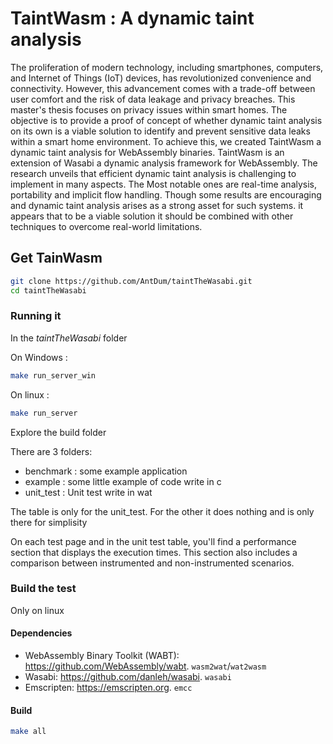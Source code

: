 # TaintWasm : A dynamic taint analysis

The proliferation of modern technology, including smartphones, computers, and Internet of Things (IoT) devices, has revolutionized convenience and connectivity. However, this advancement comes with a trade-off between user comfort and the risk of data leakage and privacy breaches. This master's thesis focuses on privacy issues within smart homes. The objective is to provide a proof of concept of whether dynamic taint analysis on its own is a viable solution to identify and prevent sensitive data leaks within a smart home environment. To achieve this, we created TaintWasm a dynamic taint analysis for WebAssembly binaries. TaintWasm is an extension of Wasabi a dynamic analysis framework for WebAssembly. The research unveils that efficient dynamic taint analysis is challenging to implement in many aspects. The Most notable ones are real-time analysis, portability and implicit flow handling. Though some results are encouraging and dynamic taint analysis arises as a strong asset for such systems. it appears that to be a viable solution it should be combined with other techniques to overcome real-world limitations.

## Get TainWasm

```bash
git clone https://github.com/AntDum/taintTheWasabi.git
cd taintTheWasabi
```

### Running it

In the *taintTheWasabi* folder

On Windows :

```bash
make run_server_win
```

On linux :

```bash
make run_server
```

Explore the build folder

There are 3 folders:

- benchmark : some example application
- example : some little example of code write in c
- unit_test : Unit test write in wat

The table is only for the unit_test.
For the other it does nothing and is only there for simplisity

On each test page and in the unit test table, you'll find a performance section that displays the execution times. This section also includes a comparison between instrumented and non-instrumented scenarios.

### Build the test

Only on linux

#### Dependencies

- WebAssembly Binary Toolkit (WABT): <https://github.com/WebAssembly/wabt>. `wasm2wat`/`wat2wasm`
- Wasabi: <https://github.com/danleh/wasabi>. `wasabi`
- Emscripten: <https://emscripten.org>. `emcc`

#### Build

```bash
make all
```
